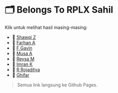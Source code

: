 # 🗂️ Belongs To RPLX Sahil

Klik untuk melihat hasil masing-masing:

- 📁 [Shawqi Z](https://17810.github.io/portofolio-real/)
- 📁 [Farhan A](https://farhanganteng260310.github.io/portfolio-farhan/)
- 📁 [F Gavin](https://ganzz780.github.io/potofolioGANZZ/)
- 📁 [Musa A](https://musaahmad1234567.github.io/Im-hacker/)
- 📁 [Reysa M](https://rey2305.github.io/revalation/)
- 📁 [Imran K](https://ran200110.github.io/Portofolio-ran/)
- 📁 [R Rojaditya](https://github.com/rojaditya505/portofolio---basket)
- 📁 [Ghifar](https://ghiizxc-046.github.io/portfolio/)

> Semua link langsung ke Github Pages.
